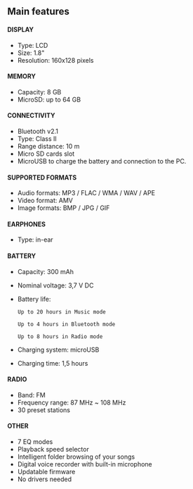 ## Main features

#### DISPLAY
- Type: LCD
- Size: 1.8"
- Resolution: 160x128 pixels

#### MEMORY
- Capacity: 8 GB
- MicroSD: up to 64 GB

#### CONNECTIVITY
- Bluetooth v2.1 
- Type: Class II 
- Range distance: 10 m
- Micro SD cards slot
- MicroUSB to charge the battery and connection to the PC. 

#### SUPPORTED FORMATS
- Audio formats: MP3 / FLAC / WMA / WAV / APE
- Video format: AMV
- Image formats: BMP / JPG / GIF

#### EARPHONES
- Type: in-ear

#### BATTERY 
- Capacity: 300 mAh
- Nominal voltage: 3,7 V DC
- Battery life:

      Up to 20 hours in Music mode
      
      Up to 4 hours in Bluetooth mode
      
      Up to 8 hours in Radio mode
      
- Charging system: microUSB
- Charging time: 1,5 hours

#### RADIO
- Band: FM
- Frequency range: 87 MHz ~ 108 MHz
- 30 preset stations

#### OTHER
- 7 EQ modes
- Playback speed selector
- Intelligent folder browsing of your songs
- Digital voice recorder with built-in microphone
- Updatable firmware
- No drivers needed
